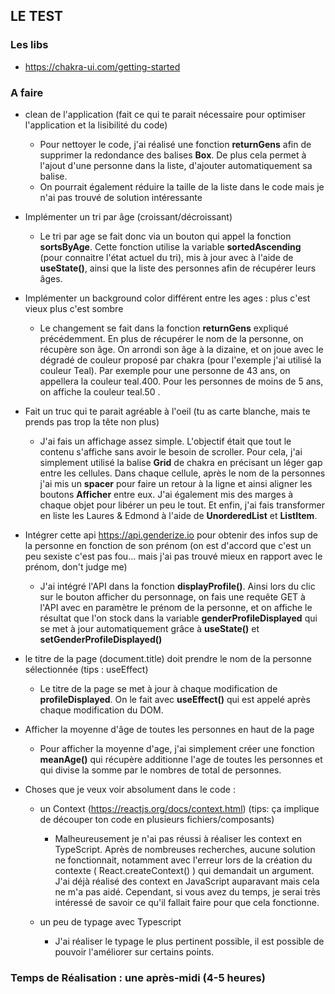 ## LE TEST

### Les libs 

- https://chakra-ui.com/getting-started
  
### A faire

- clean de l'application (fait ce qui te parait nécessaire pour optimiser l'application et la lisibilité du code)
	- Pour nettoyer le code, j'ai réalisé une fonction **returnGens** afin de supprimer la redondance des balises **Box**. De plus cela permet à l'ajout d'une personne dans la liste, d'ajouter automatiquement sa balise. 
	- On pourrait également réduire la taille de la liste dans le code mais je n'ai pas trouvé de solution intéressante 

- Implémenter un tri par âge (croissant/décroissant)
	- Le tri par age se fait donc via un bouton qui appel la fonction **sortsByAge**. Cette fonction utilise la variable **sortedAscending** (pour connaitre l'état actuel du tri), mis à jour avec à l'aide de **useState()**, ainsi que la liste des personnes afin de récupérer leurs âges. 

- Implémenter un background color différent entre les ages : plus c'est vieux plus c'est sombre
	- Le changement se fait dans la fonction **returnGens** expliqué précédemment. En plus de récupérer le nom de la personne, on récupère son âge. On arrondi son âge à la dizaine, et on joue avec le dégradé de couleur proposé par chakra (pour l'exemple j'ai utilisé la couleur Teal). Par exemple pour une personne de 43 ans, on appellera la couleur teal.400. Pour les personnes de moins de 5 ans, on affiche la couleur teal.50 .

- Fait un truc qui te parait agréable à l'oeil (tu as carte blanche, mais te prends pas trop la tête non plus)
	- J'ai fais un affichage assez simple. L'objectif était que tout le contenu s'affiche sans avoir le besoin de scroller. Pour cela, j'ai simplement utilisé la balise **Grid** de chakra en précisant un léger gap entre les cellules. Dans chaque cellule, après le nom de la personnes j'ai mis un **spacer** pour faire un retour à la ligne et ainsi aligner les boutons **Afficher** entre eux.  J'ai également mis des marges à chaque objet pour libérer un peu le tout. Et enfin, j'ai fais transformer en liste les Laures & Edmond à l'aide de **UnorderedList** et **ListItem**. 
	
- Intégrer cette api https://api.genderize.io pour obtenir des infos sup de la personne en fonction de son prénom (on est d'accord que c'est un peu sexiste c'est pas fou... mais j'ai pas trouvé mieux en rapport avec le prénom, don't judge me)
	- J'ai intégré l'API dans la fonction **displayProfile()**. Ainsi lors du clic sur le bouton afficher du personnage, on fais une requête GET à l'API avec en paramètre le prénom de la personne, et on affiche le résultat que l'on stock dans la variable **genderProfileDisplayed** qui se met à jour automatiquement grâce à **useState()** et **setGenderProfileDisplayed()**

- le titre de la page (document.title) doit prendre le nom de la personne sélectionnée (tips : useEffect)
	- Le titre de la page se met à jour à chaque modification de **profileDisplayed**. On le fait avec **useEffect()** qui est appelé après chaque modification du DOM.

- Afficher la moyenne d'âge de toutes les personnes en haut de la page
	- Pour afficher la moyenne d'age, j'ai simplement créer une fonction **meanAge()** qui récupère additionne l'age de toutes les personnes et qui divise la somme par le nombres de total de personnes.
  

- Choses que je veux voir absolument dans le code :

	- un Context (https://reactjs.org/docs/context.html) (tips: ça implique de découper ton code en plusieurs fichiers/composants)
		- Malheureusement je n'ai pas réussi à réaliser les context en TypeScript. Après de nombreuses recherches, aucune solution ne fonctionnait, notamment avec l'erreur lors de la création du contexte ( React.createContext() ) qui demandait un argument. J'ai déjà réalisé des context en JavaScript auparavant mais cela ne m'a pas aidé. Cependant, si vous avez du temps, je serai très intéressé de savoir ce qu'il fallait faire pour que cela fonctionne.   

	- un peu de typage avec Typescript
		- J'ai réaliser le typage le plus pertinent possible, il est possible de pouvoir l'améliorer sur certains points. 


### Temps de Réalisation : une après-midi (4-5 heures)
